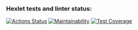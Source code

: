 ### Hexlet tests and linter status:
[![Actions Status](https://github.com/esonegin/java-project-lvl4/workflows/hexlet-check/badge.svg)](https://github.com/esonegin/java-project-lvl4/actions)
[![Maintainability](https://api.codeclimate.com/v1/badges/2a0ea6d6be18897b6ab0/maintainability)](https://codeclimate.com/github/esonegin/java-project-lvl4/maintainability)
[![Test Coverage](https://api.codeclimate.com/v1/badges/2a0ea6d6be18897b6ab0/test_coverage)](https://codeclimate.com/github/esonegin/java-project-lvl4/test_coverage)
